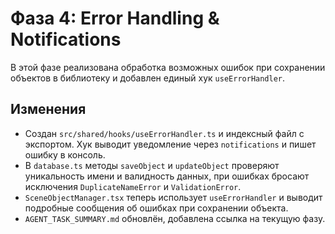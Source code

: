 # Фаза 4: Error Handling & Notifications

В этой фазе реализована обработка возможных ошибок при сохранении объектов
в библиотеку и добавлен единый хук `useErrorHandler`.

## Изменения
- Создан `src/shared/hooks/useErrorHandler.ts` и индексный файл с экспортом.
  Хук выводит уведомление через `notifications` и пишет ошибку в консоль.
- В `database.ts` методы `saveObject` и `updateObject` проверяют уникальность
  имени и валидность данных, при ошибках бросают исключения `DuplicateNameError`
  и `ValidationError`.
- `SceneObjectManager.tsx` теперь использует `useErrorHandler` и выводит
  подробные сообщения об ошибках при сохранении объекта.
- `AGENT_TASK_SUMMARY.md` обновлён, добавлена ссылка на текущую фазу.
